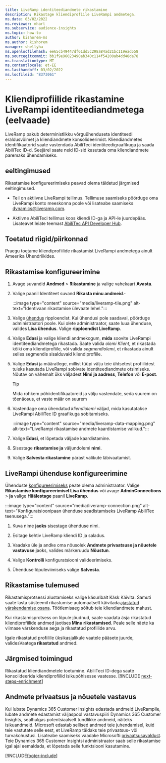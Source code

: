 ```yaml
---
title: LiveRamp identiteediandmete rikastamine
description: Rikastage kliendiprofiile LiveRampi andmetega.
ms.date: 03/02/2022
ms.reviewer: mhart
ms.subservice: audience-insights
ms.topic: how-to
author: kishorem-ms
ms.author: kishorem
manager: shellyha
ms.openlocfilehash: ee65cb49447df61dd5c298a84ad21bc119ead558
ms.sourcegitcommit: bb1f9e96023490ab340c114f54200ab4dd48da78
ms.translationtype: MT
ms.contentlocale: et-EE
ms.lasthandoff: 03/02/2022
ms.locfileid: "8373061"
---
```

# <a name="enrich-customer-profiles-with-identity-data-from-liveramp-preview"></a>Kliendiprofiilide rikastamine LiveRampi identiteediandmetega (eelvaade) 

LiveRamp pakub deterministlikku võrguühenduseta identiteedi eraldusvõimet ja kliendiandmete konsolideerimist. Kliendiandmetes identifikaatorid saate vastendada AbiliTeci identiteedigraafikuga ja saada AbiliTec ID-d. Seejärel saate neid ID-sid kasutada oma kliendiandmete paremaks ühendamiseks. 

## <a name="prerequisites"></a>eeltingimused 

Rikastamise konfigureerimiseks peavad olema täidetud järgmised eeltingimused. 

- Teil on aktiivne LiveRampi tellimus. Tellimuse saamiseks pöörduge oma LiveRampi konto meeskonna poole või lisateabe saamiseks [dynamics@liveramp.com](mailto:dynamics@liveramp.com).   

- Aktiivne AbiliTeci tellimus koos kliendi ID-ga ja API-le juurdepääs. Lisateavet leiate teemast [AbiliTec API Developer Hub](https://developers.liveramp.com/abilitec-api/). 

## <a name="supported-countriesregions"></a>Toetatud riigid/piirkonnad 

Praegu toetame kliendiprofiilide rikastamist LiveRampi andmetega ainult Ameerika Ühendriikides. 

## <a name="configure-the-enrichment"></a>Rikastamise konfigureerimine 

1. Avage suvandid **Andmed** > **Rikastamine** ja valige vahekaart **Avasta**. 

1. Valige paanil Identiteet suvand **Rikasta minu andmeid**.**·** 

   :::image type="content" source="media/liveramp-tile.png" alt-text="Identivaan rikastamise ülevaate lehel.":::

1. Valige [ühendus](connections.md) ripploendist. Kui ühendusi pole saadaval, pöörduge administraatori poole. Kui olete administraator, saate luua ühenduse, valides **Lisa ühendus**. Valige **ripploendist LiveRamp**. 

1. Valige **Edasi** ja valige kliendi andmekogum, **mida** soovite LiveRampi identiteediandmetega rikastada. Saate valida *olemi Klient*, et rikastada kõiki oma kliendiprofiile, või valida *segmendiolemi*, et rikastada ainult selles segmendis sisalduvaid kliendiprofiile. 

1. Valige **Edasi** ja määratlege, millist tüüpi välju teie ühtsetest profiilidest tuleks kasutada LiveRampi sobivate identiteediandmete otsimiseks. Nõutav on vähemalt üks väljadest **Nimi ja aadress**, **Telefon** või **E-post**. 

   > [!TIP]
   > Mida rohkem põhiidentifikaatoreid ja välju vastendate, seda suurem on tõenäosus, et vaste määr on suurem 

1. Vastendage oma ühendatud *kliendiolemi* väljad, mida kasutatakse LiveRampi AbiliTec ID graafikuga sobitamiseks. 

   :::image type="content" source="media/liveramp-data-mapping.png" alt-text="LiveRampi rikastamise andmete kaardistamise valikud.":::

1. Valige **Edasi**, et lõpetada väljade kaardistamine. 

1. Sisestage **rikastamise ja** väljundolemi **nimi**. 

1. Valige **Salvesta rikastamine** pärast valikute läbivaatamist. 

## <a name="configure-the-connection-for-liveramp"></a>LiveRampi ühenduse konfigureerimine 

Ühenduste [konfigureerimiseks](connections.md) peate olema administraator. Valige **Rikastamise konfigureerimisel Lisa ühendus** või avage **AdminConnections** > **ja** valige **Häälestage** paanil **LiveRamp**. 

:::image type="content" source="media/liveramp-connection.png" alt-text="Konfiguratsioonipaan ühenduse seadistamiseks LiveRamp AbiliTec teenusega.":::

1. Kuva nime **jaoks** sisestage ühenduse nimi. 

1. Esitage kehtiv LiveRamp kliendi ID ja saladus. 

1. Vaadake üle ja andke oma nõusolek **Andmete privaatsuse ja nõuetele vastavuse** jaoks, valides märkeruudu **Nõustun**. 

1. Valige **Kontrolli** konfiguratsiooni valideerimiseks. 

1. Ühenduse lõpuleviimiseks valige **Salvesta**. 

## <a name="enrichment-results"></a>Rikastamise tulemused 

Rikastamisprotsessi alustamiseks valige käsuribalt Käsk Käivita. Samuti saate lasta süsteemil rikastumise automaatselt käivitada [ajastatud värskendamise osana](system.md#schedule-tab). Töötlemisaeg sõltub teie kliendiandmete mahust. 

Kui rikastamisprotsess on lõpule jõudnud, saate vaadata äsja rikastatud kliendiprofiilide andmed jaotises **Minu rikastamised**. Peale selle näete ka viimase värskenduse aega ja rikastatud profiilide arvu. 

Igale rikastatud profiilile üksikasjalikule vaatele pääsete juurde, validesVaatega **rikastatud** andmed. 

## <a name="next-steps"></a>Järgmised toimingud

Rikastatud kliendiandmetele toetumine. AbiliTeci ID-dega saate konsolideerida kliendiprofiilid isikupõhisesse vaatesse. 
[!INCLUDE [next-steps-enrichment](../includes/next-steps-enrichment.md)]

## <a name="data-privacy-and-compliance"></a>Andmete privaatsus ja nõuetele vastavus 

Kui lubate Dynamics 365 Customer Insights edastada andmeid LiveRampile, lubate andmete edastamist väljaspool vastavuspiiri Dynamics 365 Customer Insights, sealhulgas potentsiaalselt tundlikke andmeid, näiteks isikuandmeid. Microsoft edastab sellised andmed teie juhendamisel, kuid teie vastutate selle eest, et LiveRamp täidaks teie privaatsus- või turvakohustusi. Lisateabe saamiseks vaadake Microsofti [privaatsusavaldust](https://go.microsoft.com/fwlink/?linkid=396732). Teie Dynamics 365 Customer Insightsi administraator saab selle rikastamise igal ajal eemaldada, et lõpetada selle funktsiooni kasutamine. 


[!INCLUDE[footer-include](../includes/footer-banner.md)]
